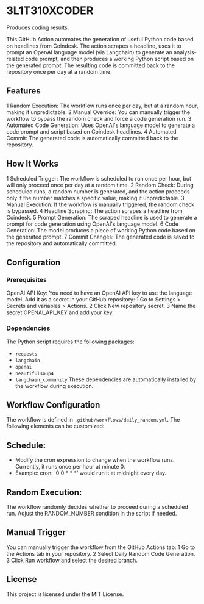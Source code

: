 # 3L1T310XCODER
Produces coding results.

This GitHub Action automates the generation of useful Python code based on headlines from Coindesk. The action scrapes a headline, uses it to prompt an OpenAI language model (via Langchain) to generate an analysis-related code prompt, and then produces a working Python script based on the generated prompt. The resulting code is committed back to the repository once per day at a random time.

## Features
1 Random Execution: The workflow runs once per day, but at a random hour, making it unpredictable.
2 Manual Override: You can manually trigger the workflow to bypass the random check and force a code generation run.
3 Automated Code Generation: Uses OpenAI's language model to generate a code prompt and script based on Coindesk headlines.
4 Automated Commit: The generated code is automatically committed back to the repository.
## How It Works
1 Scheduled Trigger: The workflow is scheduled to run once per hour, but will only proceed once per day at a random time.
2 Random Check: During scheduled runs, a random number is generated, and the action proceeds only if the number matches a specific value, making it unpredictable.
3 Manual Execution: If the workflow is manually triggered, the random check is bypassed.
4 Headline Scraping: The action scrapes a headline from Coindesk.
5 Prompt Generation: The scraped headline is used to generate a prompt for code generation using OpenAI's language model.
6 Code Generation: The model produces a piece of working Python code based on the generated prompt.
7 Commit Changes: The generated code is saved to the repository and automatically committed.
## Configuration
### Prerequisites
OpenAI API Key: You need to have an OpenAI API key to use the language model. Add it as a secret in your GitHub repository:
1 Go to Settings > Secrets and variables > Actions.
2 Click New repository secret.
3 Name the secret OPENAI_API_KEY and add your key.
### Dependencies
The Python script requires the following packages:
- `requests`
- `langchain`
- `openai`
- `beautifulsoup4`
- `langchain_community`
These dependencies are automatically installed by the workflow during execution.
## Workflow Configuration
The workflow is defined in `.github/workflows/daily_random.yml`. The following elements can be customized:
## Schedule:
- Modify the cron expression to change when the workflow runs. Currently, it runs once per hour at minute 0.
- Example: cron: '0 0 * * *' would run it at midnight every day.
## Random Execution:
The workflow randomly decides whether to proceed during a scheduled run. Adjust the RANDOM_NUMBER condition in the script if needed.
## Manual Trigger
You can manually trigger the workflow from the GitHub Actions tab:
1 Go to the Actions tab in your repository.
2 Select Daily Random Code Generation.
3 Click Run workflow and select the desired branch.
## License
This project is licensed under the MIT License.
